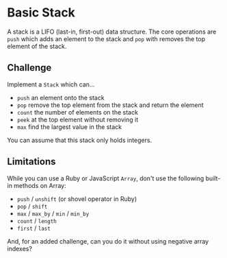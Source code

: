 # Basic Stack

A stack is a LIFO (last-in, first-out) data structure. The
core operations are `push` which adds an element to the stack
and `pop` with removes the top element of the stack.

## Challenge

Implement a `Stack` which can...

* `push` an element onto the stack
* `pop` remove the top element from the stack and return the element
* `count` the number of elements on the stack
* `peek` at the top element without removing it
* `max` find the largest value in the stack

You can assume that this stack only holds integers.

## Limitations

While you can use a Ruby or JavaScript `Array`, don't use the following built-in
methods on Array:

* `push` / `unshift` (or shovel operator in Ruby)
* `pop` / `shift`
* `max` / `max_by` / `min` / `min_by`
* `count` / `length`
* `first` / `last`

And, for an added challenge, can you do it without using
negative array indexes?
